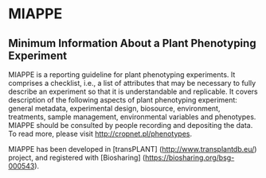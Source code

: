MIAPPE
======
Minimum Information About a Plant Phenotyping Experiment
--------------------------------------------------------

MIAPPE is a reporting guideline for plant phenotyping experiments. It comprises a checklist, i.e., a list of attributes that may be necessary to fully describe an experiment so that it is understandable and replicable. It covers description of the following aspects of plant phenotyping experiment: general metadata, experimental design, biosource, environment, treatments, sample management, environmental variables and phenotypes. MIAPPE should be consulted by people recording and depositing the data. To read more, please visit http://cropnet.pl/phenotypes.

MIAPPE has been developed in [transPLANT] (http://www.transplantdb.eu/) project, and registered with [Biosharing] (https://biosharing.org/bsg-000543). 
